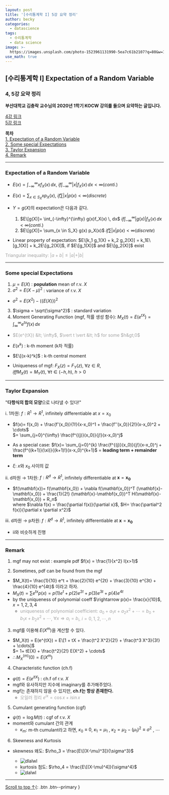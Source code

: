 ```yaml
---
layout: post
title: '[수리통계학 I] 5강 요약 정리'
author: becky
categories:
  - datascience
tags:
  - 수리통계학
  - data science
image: >-
  https://images.unsplash.com/photo-1523961131990-5ea7c61b2107?q=80&w=1974&auto=format&fit=crop&ixlib=rb-4.0.3&ixid=M3wxMjA3fDB8MHxwaG90by1wYWdlfHx8fGVufDB8fHx8fA%3D%3D
use_math: true
---
```


## [수리통계학 I] Expectation of a Random Variable  
### 4, 5강 요약 정리  

**부산대학교 김충락 교수님의 2020년 1학기 KOCW 강의를 들으며 요약하는 글입니다.**  

[4강 링크](http://www.kocw.net/home/enrolment/enrolmentView.do?cid=7c789810ade43386&lid=8aec1210d15581cd)  
[5강 링크](http://www.kocw.net/home/enrolment/enrolmentView.do?cid=7c789810ade43386&lid=5bc0510cab27c26c)  


**목차**  
[1. Expectation of a Random Variable](#expectation-of-a-random-variable)  
[2. Some special Expectations](#some-special-expectations)  
[3. Taylor Expansion](#taylor-expansion)  
[4. Remark](#remark)  

---   

### Expectation of a Random Variable  

* $E(x)= \int_{-\infty}^{\infty} xf_X(x) \, dx$,  $if \int_{-\infty}^{\infty} \vert x \vert f_X(x) \, dx < \infty (conti.)$  
* $E(x)= \sum_{x \in S_X} x p_X(x)$,  $if \sum \vert x \vert p(x) < \infty (discrete)$  


* $Y= g(X)$의 expectation은 다음과 같다.  
  1. $E\[g(X)]= \int_{-\infty}^{\infty} g(x)f_X(x) \, dx$  $if \int_{-\infty}^{\infty} \vert g(x) \vert f_X(x) \, dx < \infty (conti.)$  
  2. $E\[g(X)]= \sum_{x \in S_X} g(x) p_X(x)$  $if \sum \vert x \vert p(x) < \infty (discrete)$  

* Linear property of expectation: $E\[k_1 g_1(X) + k_2 g_2(X)] = k_1E\[g_1(X)] + k_2E\[g_2(X)]$,  if $E\[g_1(X)]$ and $E\[g_2(X)]$ exist  


<span style='color:#A2A2A2'> Triangular inequality: $\vert a+b \vert \leq \vert a \vert + \vert b \vert$ </span>



---  

### Some special Expectations  

1. $\mu = E(X)$ : **population** mean of r.v. $X$  
2. $\sigma^2 = E(X-\mu)^2$ : variance of r.v. $X$  
  * $\sigma^2 = E(X^2) - (\lbrace E(X) \rbrace)^2$  
3. $\sigma = \sqrt{\sigma^2}$ : standard variation  
4. Moment Generating Function (mgf, 적률 생성 함수): $M_X(t) = E(e^{tX}) = \int_{\infty}^{\infty} e^{tx}f(x) \, dx$  
  * <span style='color:#A2A2A2'> $E(e^{tX}) &lt; \infty$,  $\vert t \vert &lt; h$ for some $h&gt;0$ </span>  


* $E(x^k)$ : k-th moment (k차 적률)  
* $E\[(x-k)^k]$ : k-th central moment  
* Uniqueness of mgf: $F_X(z) = F_Y(z)$,  $\forall z \in R$,  
$iff M_X(t) = M_Y(t)$,  $\forall t \in (-h,h)$, $h>0$  


---  

### Taylor Expansion  

"**다항식의 합의 모양**으로 나타낼 수 있다!"  

i. 1차원: $f: R^1 \rightarrow R^1$,  infinitely differentiable at $x= x_0$  
  + $f(x)= f(x_0) + \frac{f'(x_0)}{1!}(x-x_0)^1 + \frac{f''(x_0)}{2!}(x-x_0)^2 + \cdots$  
  $= \sum_{j=0}^{\infty} \frac{f^{(j)}(x_0)}{j!}(x-x_0)^j$  
  
  + As a special case: $f(x)= \sum_{j=0}^{k} \frac{f^{(j)}(x_0)}{j!}(x-x_0)^j + \frac{f^{(k+1)}(\xi)}{(k+1)!}(x-x_0)^{k+1}$ = **leading term + remainder term**  
  + $\xi$: $x$와 $x_0$ 사이의 값  
  
ii. d차원 $\rightarrow$ 1차원: $f: R^d \rightarrow R^1$,  infinitely differentiable at $\mathbf{x}= \mathbf{x_0}$  
  + $f(\mathbf{x})= f(\mathbf{x_0}) + \nabla f(\mathbf{x_0})^T (\mathbf{x}-\mathbf{x_0}) + \frac{1}{2!} (\mathbf{x}-\mathbf{x_0})^T H(\mathbf{x}-\mathbf{x_0}) + R_n$  
  where $\nabla f(x) = \frac{\partial f(x)}{\partial x}$,  $H= \frac{\partial^2 f(x)}{\partial x \partial x^2}$  
  
iii. d차원 $\rightarrow$ p차원: $f: R^d \rightarrow R^1$,  infinitely differentiable at $\mathbf{x}= \mathbf{x_0}$  
  + ii와 비슷하게 진행  
  
  
---  

### Remark   

1. mgf may not exist : example pdf $f(x) = \frac{1}{x^2} I(x>1)$  

2. Sometimes, pdf can be found from the mgf  
  * $M_X(t)= \frac{1}{10} e^t + \frac{2}{10} e^{2t} + \frac{3}{10} e^{3t} + \frac{4}{10} e^{4t}$ 이라고 하자.  
  * $M_X(t) = \sum e^{tx}p(x) = p(1)e^t + p(2)e^{2t} + p(3)e^{3t} + p(4)e^{4t}$  
  * by the uniqueness of polynomial coeff $\rightarrow p(x)= \frac{x}{10}$,  $x= 1,2,3,4$  
    + <span style='color:#A2A2A2'> uniqueness of polynomial coefficient: $a_0 + a_1x + a_2x^2 + \cdots = b_0 + b_1x + b_2x^2 + \cdots$,  $\forall x \Rightarrow a_i = b_i$,  $i= 0,1,2,\cdots,n$ </span>  
    
    
3. mgf를 이용해 $E(X^m)$을 계산할 수 있다.  
  * $M_X(t) = E(e^{tX}) = E\[1 + tX + \frac{t^2 X^2}{2!} + \frac{t^3 X^3}{3!} + \cdots]$  
  $= 1+ tE(X) + \frac{t^2}{2!} E(X^2) + \cdots$  
  * $\therefore M_X^{(m)}(0) = E(X^m)$  


4. Characteristic function (ch.f)  
  * $\varphi(t) = E(e^{itX})$ : ch.f of r.v. $X$  
  * mgf와 유사하지만 지수에 imaginary를 추가해주었다.  
  * mgf는 존재하지 않을 수 있지만, **ch.f는 항상 존재한다.**  
    + <span style='color:#A2A2A2'>오일러 정리 $e^{ix} = \cos{x} + i\sin{x}$</span>  
  
5. Cumulant generating function (cgf)  
  * $\psi(t) = \log{M(t)}$ : cgf of r.v. $X$  
  * moment와 cumulant 간의 관계  
    + $\kappa_m$: m-th cumulant라고 하면, $\kappa_0 \equiv 0$, $\kappa_1 = \mu_1$ , $\kappa_2 = \mu_2 - (\mu_1)^2 \equiv \sigma^2$ , $\cdots$  
    

6. Skewness and Kurtosis  
  * skewness 왜도: $\rho_3 = \frac{E\[(X-\mu)^3]}{\sigma^3}$  
    + ![dlalwl](https://i.imgur.com/YGSTZjI.jpeg)  
    
    * kurtosis 첨도: $\rho_4 = \frac{E\[(X-\mu)^4]}{\sigma^4}$  
    + ![dalwl](https://i.imgur.com/6TZ120m.jpeg)  
    
    
---  




[Scroll to top ↑](#){: .btn .btn--primary }
